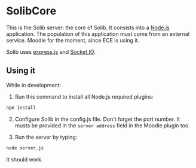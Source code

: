 # SolibCore

This is the Solib server: the core of Solib. It consists into a [Node.js](http://nodejs.org/) application. The population of this application must come from an external service. Moodle for the moment, since ECE is using it.

Solib uses [express.js](http://expressjs.com/) and [Socket.IO](http://socket.io/).

## Using it
While in development:
1. Run this command to install all Node.js required plugins:
```bash
npm install
```

2. Configure Solib in the config.js file. Don't forget the port number. It musts be provided in the `server address` field in the Moodle plugin too.

3. Run the server by typing:
```bash
node server.js
```

It should work.